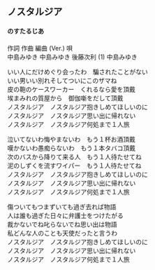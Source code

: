 ## ノスタルジア
#### のすたるじあ

作詞  作曲  編曲 (Ver.)   唄  
中島みゆき   中島みゆき   後藤次利 (1)  中島みゆき  
  
  
いい人にだけめぐり会ったわ　騙されたことがない  
いい男いい別れそしてついにこのザマね  
皮の鞄のケースワーカー　くれるなら愛を頂戴  
埃まみれの質屋から　御伽噺をだして頂戴  
ノスタルジア　ノスタルジア抱きしめてほしいのに  
ノスタルジア　ノスタルジア思い出に帰れない  
ノスタルジア　ノスタルジア何処まで１人旅  
  
泣いてないわ悔やまないわ　もう１杯お酒頂戴  
嘆かないわ愚痴らないわ　もう１本タバコ頂戴  
次のバスから降りて来る人　もう１人待たせてね  
泥のしずくを流すワイパー　もう１人待たせてね  
ノスタルジア　ノスタルジア抱きしめてほしいのに  
ノスタルジア　ノスタルジア思い出に帰れない  
ノスタルジア　ノスタルジア何処まで１人旅  
  
傷ついてもつまずいても過ぎ去れば物語  
人は誰も過ぎた日々に弁護士をつけたがる  
裁かないでね叱らないでね思い出は物語  
私どんな人のことも天使だったと言うわ  
ノスタルジア　ノスタルジア抱きしめてほしいのに  
ノスタルジア　ノスタルジア思い出に帰れない  
ノスタルジア　ノスタルジア何処まで１人旅  